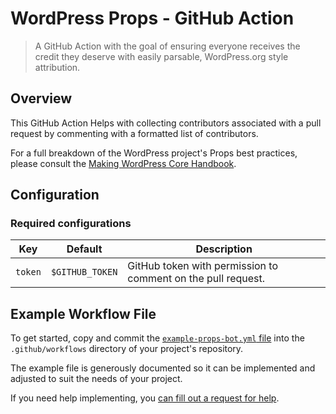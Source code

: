 # WordPress Props - GitHub Action
> A GitHub Action with the goal of ensuring everyone receives the credit they deserve with easily parsable, WordPress.org style attribution. 

## Overview

This GitHub Action Helps with collecting contributors associated with a pull request by commenting with a formatted list of contributors.

For a full breakdown of the WordPress project's Props best practices, please consult the [Making WordPress Core Handbook](https://make.wordpress.org/core/handbook/best-practices/contributor-attribution-props/).

## Configuration

### Required configurations
| Key | Default         | Description                                                  |
| --- |-----------------|--------------------------------------------------------------|
| `token` | `$GITHUB_TOKEN` | GitHub token with permission to comment on the pull request. |

## Example Workflow File

To get started, copy and commit the [`example-props-bot.yml` file](https://github.com/WordPress/props-bot-action/blob/trunk/example-props-bot.yml) into the `.github/workflows` directory of your project's repository.

The example file is generously documented so it can be implemented and adjusted to suit the needs of your project.

If you need help implementing, you [can fill out a request for help](https://github.com/WordPress/props-bot-action/issues/new?assignees=desrosj&labels=%5BType%5D+Help+Request&projects=&template=3-request-to-help-implement.yml).
